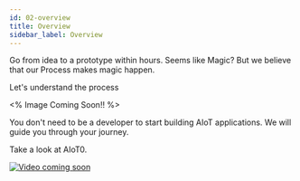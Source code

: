 ```yaml
---
id: 02-overview
title: Overview
sidebar_label: Overview
---
```

 
Go from idea to a prototype within hours. 
Seems like Magic? But we believe that our Process makes magic happen.

Let's understand the process 

<% Image Coming Soon!!  %>


You don't need to be a developer to start building AIoT applications. 
We will guide you through your journey. 


Take a look at AIoT0.

[![Video coming soon]()]()
